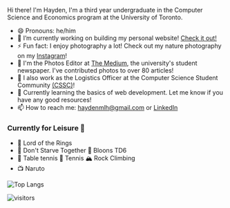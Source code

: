 Hi there! I'm Hayden, I'm a third year undergraduate in the Computer Science and Economics program at the University of Toronto. 

- 😄 Pronouns: he/him
- 🔭 I’m currently working on building my personal website! [Check it out!](https://haydenmlh.github.io/ "Hayden Mak - A Computer Scientist &amp; Developer")
- ⚡ Fun fact: I enjoy photography a lot! Check out my nature photography on my [Instagram](https://www.instagram.com/haydennnature/ "Instagram: haydennnature")! 
- 🏢 I'm the Photos Editor at [The Medium](https://themedium.ca/), the university's student newspaper. I've contributed photos to over 80 articles!
- 🏫 I also work as the Logistics Officer at the Computer Science Student Community [(CSSC)](https://cssc.utm.utoronto.ca/)!
- 🌱 Currently learning the basics of web development. Let me know if you have any good resources!
- 📫 How to reach me: haydenmlh@gmail.com or [LinkedIn](https://www.linkedin.com/in/haydenmlh/)


### Currently for Leisure 🤩
- 📘 Lord of the Rings
- 🍴 Don't Starve Together 🎈 Bloons TD6
- 🏓 Table tennis 🎾 Tennis 🏔 Rock Climbing
- 📺 Naruto


![Top Langs](https://github-readme-stats.vercel.app/api/top-langs/?username=haydenmlh&layout=compact)

![visitors](https://visitor-badge.glitch.me/badge?page_id=haydenmlh.haydenmlh)

